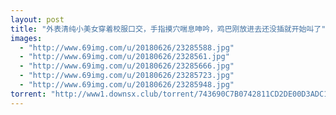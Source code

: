 ```yaml
---
layout: post
title: "外表清纯小美女穿着校服口交，手指摸穴喘息呻吟，鸡巴刚放进去还没插就开始叫了"
images:
  - "http://www.69img.com/u/20180626/23285588.jpg"
  - "http://www.69img.com/u/20180626/2328561.jpg"
  - "http://www.69img.com/u/20180626/23285666.jpg"
  - "http://www.69img.com/u/20180626/23285723.jpg"
  - "http://www.69img.com/u/20180626/23285948.jpg"
torrent: "http://www1.downsx.club/torrent/743690C7B0742811CD2DE00D3ADC16B8891F1F2F"
---
```

